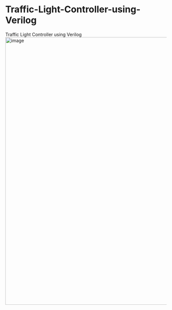 # Traffic-Light-Controller-using-Verilog
Traffic Light Controller using Verilog
<img width="1576" height="837" alt="image" src="https://github.com/user-attachments/assets/c9708410-ca77-43a7-8966-d57e8a5eb2e6" />
